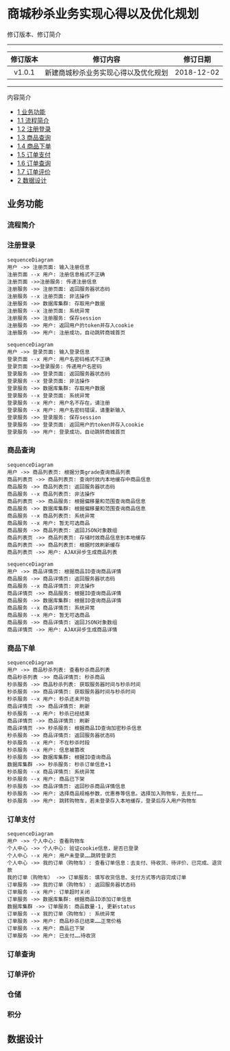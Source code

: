 # 商城秒杀业务实现心得以及优化规划

修订版本、修订简介

---
| 修订版本 | 修订内容  | 修订日期 |
| :-----: |  :-----:  | :-----: |
|  v1.0.1 | 新建商城秒杀业务实现心得以及优化规划 | 2018-12-02 |

---

内容简介

- [1 业务功能](##业务功能)
- [1.1 流程简介](###流程简介)
- [1.2 注册登录](###注册登录)
- [1.3 商品查询](###商品查询)
- [1.4 商品下单](###商品下单)
- [1.5 订单支付](###订单支付)
- [1.6 订单查询](###订单查询)
- [1.7 订单评价](###订单评价)
- [2 数据设计](##数据设计)

## 业务功能

### 流程简介

### 注册登录

```mermaid
sequenceDiagram
用户 ->> 注册页面: 输入注册信息
注册页面 --x 用户: 注册信息格式不正确
注册页面 ->>注册服务: 传递注册信息
注册服务 ->> 注册页面: 返回服务器状态码
注册服务 --x 注册页面: 非法操作
注册服务 ->> 数据库集群: 存取用户数据
注册服务 --x 注册页面: 系统异常
注册服务 ->> 注册服务: 保存session
注册服务 ->> 用户: 返回用户的token并存入cookie
注册服务 ->> 用户: 注册成功，自动跳转商城首页
```

```mermaid
sequenceDiagram
用户 ->> 登录页面: 输入登录信息
登录页面 --x 用户: 用户名密码格式不正确
登录页面 ->>登录服务: 传递用户名密码
登录服务 ->> 登录页面: 返回服务器状态码
登录服务 --x 登录页面: 非法操作
登录服务 ->> 数据库集群: 存取用户数据
登录服务 --x 登录页面: 系统异常
登录服务 --x 用户: 用户名不存在，请注册
登录服务 --x 用户: 用户名密码错误，请重新输入
登录服务 ->> 登录服务: 保存session
登录服务 ->> 登录页面: 返回用户的token并存入cookie
登录服务 ->> 用户: 登录成功，自动跳转商城首页
```

### 商品查询

```mermaid
sequenceDiagram
用户 ->> 商品列表页: 根据分类grade查询商品列表
商品列表页 ->> 商品列表页: 查询时效内本地缓存中商品信息
商品服务 ->> 商品列表页: 返回服务器状态码
商品服务 --x 商品列表页: 非法操作
商品列表页 ->> 商品服务: 根据偏移量和范围查询商品信息
商品服务 ->> 数据库集群: 根据偏移量和范围查询商品信息
商品服务 --x 商品列表页: 系统异常
商品服务 --x 用户: 暂无可选商品
商品服务 ->> 商品列表页: 返回JSON对象数组
商品列表页 ->> 商品列表页: 存储时效商品信息到本地缓存
商品列表页 ->> 商品列表页: 根据时效刷新缓存
商品列表页 ->> 用户: AJAX异步生成商品列表
```

```mermaid
sequenceDiagram
用户 ->> 商品详情页: 根据商品ID查询商品详情
商品服务 ->> 商品详情页: 返回服务器状态码
商品服务 --x 商品详情页: 非法操作
商品详情页 ->> 商品服务: 根据ID查询商品详情
商品服务 ->> 数据库集群: 根据ID查询商品详情
商品服务 --x 商品详情页: 系统异常
商品服务 --x 用户: 暂无可选商品
商品服务 ->> 商品详情页: 返回JSON对象数组
商品详情页 ->> 用户: AJAX异步生成商品详情
```

### 商品下单

```mermaid
sequenceDiagram
用户 ->> 商品秒杀列表: 查看秒杀商品列表
商品秒杀列表 ->> 商品详情页: 秒杀商品
秒杀服务 ->> 商品秒杀列表: 获取服务器时间与秒杀时间
秒杀服务 ->> 商品详情页: 获取服务器时间与秒杀时间
秒杀服务 --x 用户: 秒杀还未开始
商品详情页 ->> 商品详情页: 刷新
秒杀服务 --x 用户: 秒杀已经结束
商品详情页 ->> 商品详情页: 刷新
商品详情页 ->> 秒杀服务: 根据商品ID查询加密秒杀信息
秒杀服务 ->> 商品详情页: 返回服务器状态码
秒杀服务 --x 用户: 不在秒杀时段
秒杀服务 --x 用户: 信息被篡改
秒杀服务 ->> 数据库集群: 根据ID查询商品
数据库集群 ->> 秒杀服务: 秒杀订单信息+1
秒杀服务 --x 商品详情页: 系统异常
秒杀服务 --x 用户: 商品已下架
秒杀服务 ->> 商品详情页: 返回秒杀商品详情信息
秒杀服务 ->> 用户: 选择商品规格参数，优惠券等信息。选择加入购物车，去支付……
秒杀服务 ->> 用户: 跳转购物车，若未登录存入本地缓存，登录后存入用户购物车
```

### 订单支付

```mermaid
sequenceDiagram
用户 ->> 个人中心: 查看购物车
个人中心 ->> 个人中心: 验证cookie信息，是否已登录
个人中心 --x 用户: 用户未登录……跳转登录页
个人中心 ->> 我的订单（购物车）: 查看订单信息：去支付、待收货、待评价、已完成、退货款
我的订单（购物车） ->> 订单服务: 填写收货信息、支付方式等内容完成订单
订单服务 ->> 我的订单（购物车）: 返回服务器状态码
订单服务 --x 用户: 订单超时关闭
订单服务 ->> 数据库集群: 根据商品ID添加订单信息
数据库集群 ->> 订单服务: 商品数量-1, 更新status
订单服务 --x 我的订单（购物车）: 系统异常
订单服务 ->> 用户: 商品秒杀已结束……正常价格
订单服务 --x 用户: 商品已下架
订单服务 ->> 用户: 已支付……待收货
```

### 订单查询

### 订单评价

### 仓储

### 积分

## 数据设计
